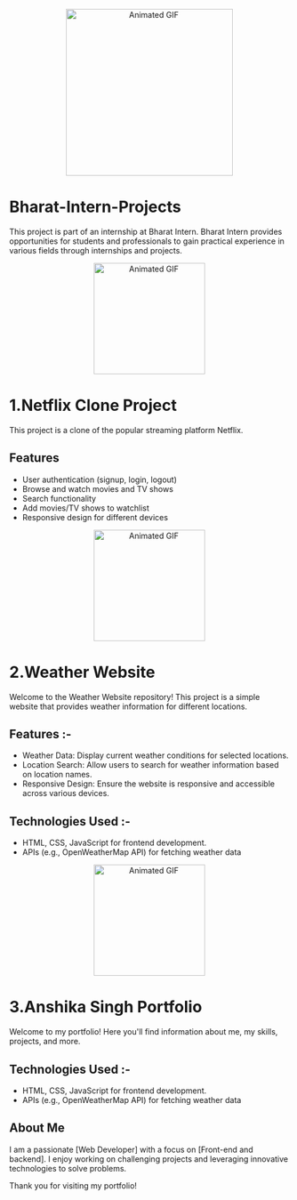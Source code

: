<p align="center">
  <img src="https://bharatintern.live/static/logo-0946e9bd7220dc6ced94171785535121.png" alt="Animated GIF" width="300">
</p>

# Bharat-Intern-Projects
This project is part of an internship at Bharat Intern. Bharat Intern provides opportunities for students and professionals to gain practical experience in various fields through internships and projects. 

<p align="center">
  <img src="https://t3.ftcdn.net/jpg/04/81/76/22/360_F_481762281_Xcvl3QsGh1pBMvQuyKIoIqq8aYksXEwX.jpg" alt="Animated GIF" width="200">
</p>

# 1.Netflix Clone Project
This project is a clone of the popular streaming platform Netflix. 

## Features 
- User authentication (signup, login, logout)
- Browse and watch movies and TV shows
- Search functionality
- Add movies/TV shows to watchlist
- Responsive design for different devices

<p align="center">
  <img src="https://www.builder.ai/images/Weather.png" alt="Animated GIF" width="200">
</p> 

# 2.Weather Website
Welcome to the Weather Website repository! This project is a simple website that provides weather information for different locations.

## Features :- 
- Weather Data: Display current weather conditions for selected locations.
- Location Search: Allow users to search for weather information based on location names.
- Responsive Design: Ensure the website is responsive and accessible across various devices.

## Technologies Used :- 
- HTML, CSS, JavaScript for frontend development.
- APIs (e.g., OpenWeatherMap API) for fetching weather data
  

<p align="center">
  <img src="https://github.com/Anshika-Singh1/Bharat-Intern-Projects/assets/163335234/faf65534-3542-4aa7-be63-8e9072479c92" alt="Animated GIF" width="200">
</p> 

# 3.Anshika Singh Portfolio 
Welcome to my portfolio! Here you'll find information about me, my skills, projects, and more.

## Technologies Used :- 
- HTML, CSS, JavaScript for frontend development.
- APIs (e.g., OpenWeatherMap API) for fetching weather data

## About Me 
I am a passionate [Web Developer] with a focus on [Front-end and backend]. I enjoy working on challenging projects and leveraging innovative technologies to solve problems.

Thank you for visiting my portfolio!

